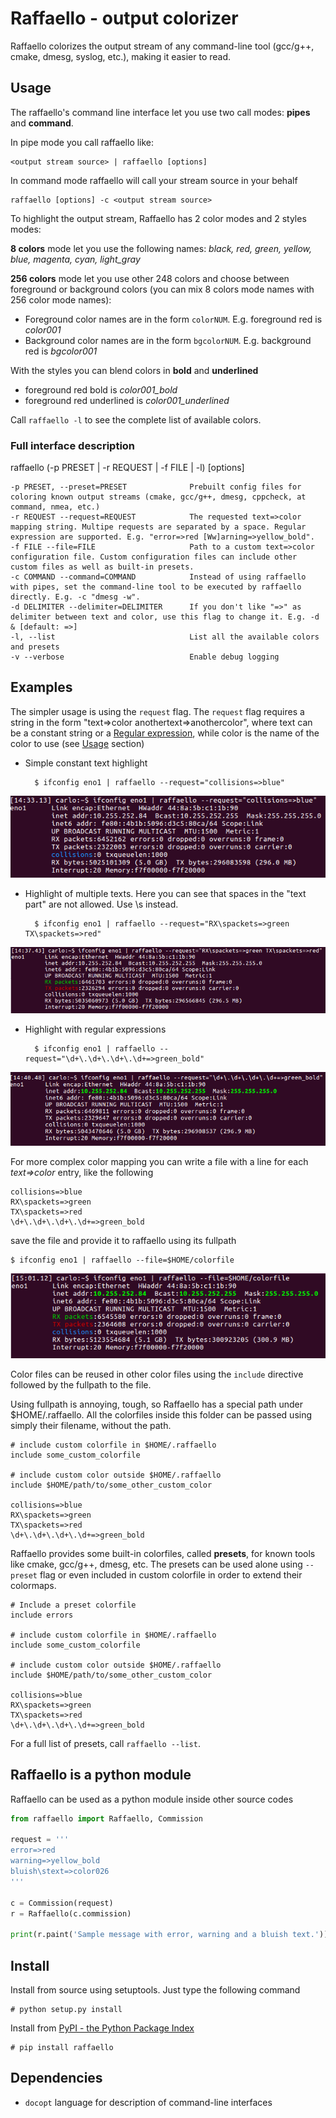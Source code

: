 Raffaello - output colorizer
============================

Raffaello colorizes the output stream of any command-line tool (gcc/g++, cmake, dmesg, syslog, etc.), making it easier to read.

## Usage

The raffaello's command line interface let you use two call modes: **pipes** and **command**.

In pipe mode you call raffaello like:

    <output stream source> | raffaello [options]

In command mode raffaello will call your stream source in your behalf

    raffaello [options] -c <output stream source>


To highlight the output stream, Raffaello has 2 color modes and 2 styles modes:

**8 colors** mode let you use the following names: *black, red, green, yellow, blue, magenta, cyan, light_gray*

**256 colors** mode let you use other 248 colors and choose between foreground or background colors (you can mix 8 colors mode names with 256 color mode names):

* Foreground color names are in the form `colorNUM`. E.g. foreground red is *color001*
* Background color names are in the form `bgcolorNUM`. E.g. background red is *bgcolor001*

With the styles you can blend colors in **bold** and **underlined**

* foreground red bold is *color001_bold*
* foreground red underlined is *color001_underlined*

Call `raffaello -l` to see the complete list of available colors.


### Full interface description

raffaello (-p PRESET | -r REQUEST | -f FILE | -l) [options]

    -p PRESET, --preset=PRESET              Prebuilt config files for coloring known output streams (cmake, gcc/g++, dmesg, cppcheck, at command, nmea, etc.)
    -r REQUEST --request=REQUEST            The requested text=>color mapping string. Multipe requests are separated by a space. Regular expression are supported. E.g. "error=>red [Ww]arning=>yellow_bold".
    -f FILE --file=FILE                     Path to a custom text=>color configuration file. Custom configuration files can include other custom files as well as built-in presets.
    -c COMMAND --command=COMMAND            Instead of using raffaello with pipes, set the command-line tool to be executed by raffaello directly. E.g. -c "dmesg -w".
    -d DELIMITER --delimiter=DELIMITER      If you don't like "=>" as delimiter between text and color, use this flag to change it. E.g. -d & [default: =>]
    -l, --list                              List all the available colors and presets
    -v --verbose                            Enable debug logging


## Examples

The simpler usage is using the `request` flag. The `request` flag requires a string in the form "text=>color anothertext=>anothercolor", where text can be a constant string or a [Regular expression](https://docs.python.org/2/library/re.html), while color is the name of the color to use (see [Usage](#Usage) section)

* Simple constant text highlight

        $ ifconfig eno1 | raffaello --request="collisions=>blue"

![example001](./examples/raffaello001.png)

* Highlight of multiple texts. Here you can see that spaces in the "text part" are not allowed. Use \s instead.

        $ ifconfig eno1 | raffaello --request="RX\spackets=>green TX\spackets=>red"

![example002](./examples/raffaello002.png)

* Highlight with regular expressions

        $ ifconfig eno1 | raffaello --request="\d+\.\d+\.\d+\.\d+=>green_bold"

![example003](./examples/raffaello003.png)


For more complex color mapping you can write a file with a line for each *text=>color* entry, like the following

    collisions=>blue
    RX\spackets=>green
    TX\spackets=>red
    \d+\.\d+\.\d+\.\d+=>green_bold

save the file and provide it to raffaello using its fullpath

    $ ifconfig eno1 | raffaello --file=$HOME/colorfile

![example004](./examples/raffaello004.png)

Color files can be reused in other color files using the `include` directive followed by the fullpath to the file.

Using fullpath is annoying, tough, so Raffaello has a special path under $HOME/.raffaello. All the colorfiles inside this folder can be passed using simply their filename, without the path.

    # include custom colorfile in $HOME/.raffaello
    include some_custom_colorfile
    
    # include custom color outside $HOME/.raffaello
    include $HOME/path/to/some_other_custom_color

    collisions=>blue
    RX\spackets=>green
    TX\spackets=>red
    \d+\.\d+\.\d+\.\d+=>green_bold


Raffaello provides some built-in colorfiles, called **presets**, for known tools like cmake, gcc/g++, dmesg, etc.
The presets can be used alone using `--preset` flag or even included in custom colorfile in order to extend their colormaps.

    # Include a preset colorfile
    include errors
    
    # include custom colorfile in $HOME/.raffaello
    include some_custom_colorfile
    
    # include custom color outside $HOME/.raffaello
    include $HOME/path/to/some_other_custom_color

    collisions=>blue
    RX\spackets=>green
    TX\spackets=>red
    \d+\.\d+\.\d+\.\d+=>green_bold

For a full list of presets, call `raffaello --list`.


## Raffaello is a python module

Raffaello can be used as a python module inside other source codes

```python
from raffaello import Raffaello, Commission

request = '''
error=>red
warning=>yellow_bold
bluish\stext=>color026
'''

c = Commission(request)
r = Raffaello(c.commission)

print(r.paint('Sample message with error, warning and a bluish text.'))
```

## Install

Install from source using setuptools. Just type the following command

    # python setup.py install

Install from [PyPI - the Python Package Index](https://pypi.python.org/pypi)

    # pip install raffaello


## Dependencies

* `docopt` language for description of command-line interfaces

